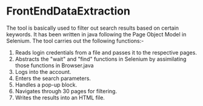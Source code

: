 # FrontEndDataExtraction

The tool is basically used to filter out search results based on certain keywords. It has been written in java following the Page Object Model in Selenium. 
The tool carries out the following functions:-
1) Reads login credentials from a file and passes it to the respective pages.
2) Abstracts the "wait" and "find" functions in Selenium by assimilating those functions in Browser.java
3) Logs into the account.
4) Enters the search parameters.
5) Handles a pop-up block.
6) Navigates through 30 pages for filtering.
7) Writes the results into an HTML file.
